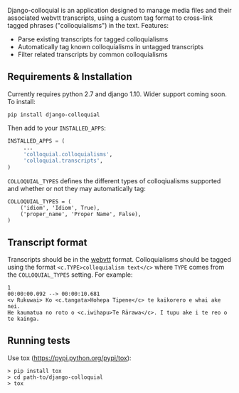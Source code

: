 Django-colloquial is an application designed to manage media files and their associated webvtt transcripts, using a custom tag format to cross-link tagged phrases ("colloquialisms") in the text. Features:

- Parse existing transcripts for tagged colloquialisms
- Automatically tag known colloquialisms in untagged transcripts
- Filter related transcripts by common colloquialisms

## Requirements & Installation

Currently requires python 2.7 and django 1.10. Wider support coming soon. To install:

	pip install django-colloquial

Then add to your `INSTALLED_APPS`:

```python
INSTALLED_APPS = (
	 ...
	 'colloquial.colloquialisms',
	 'colloquial.transcripts',
)
```

`COLLOQUIAL_TYPES` defines the different types of colloqiualisms supported and whether or not they may automatically tag:

```
COLLOQUIAL_TYPES = (
    ('idiom', 'Idiom', True),
    ('proper_name', 'Proper Name', False),
)
```
 
## Transcript format

Transcripts should be in the [webvtt](https://w3c.github.io/webvtt/) format. Colloquialisms should be tagged using the format `<c.TYPE>colloquialism text</c>` where `TYPE` comes from the `COLLOQUIAL_TYPES` setting. For example:

```
1
00:00:00.092 --> 00:00:10.681
<v Rukuwai> Ko <c.tangata>Hohepa Tipene</c> te kaikorero e whai ake nei.
He kaumatua no roto o <c.iwihapu>Te Rārawa</c>. I tupu ake i te reo o
te kainga.
```

## Running tests

Use tox (<https://pypi.python.org/pypi/tox>):

    > pip install tox
    > cd path-to/django-colloquial
    > tox
